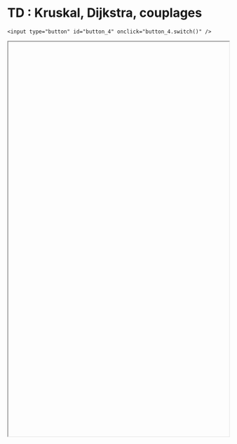 # TD : Kruskal, Dijkstra, couplages

<script>
    $(function() {
        button_4 = button_cor(
            'https://raw.githubusercontent.com/fortierq/cours/main/graphe/td_kruskal_dijkstra_couplage/td_kruskal_dijkstra_couplage.pdf',
            '4',
            'button_4'
        );
    });
</script>

```{margin}
<input type="button" id="button_4" onclick="button_4.switch()" />
```

<iframe id="4" height=900 width=100% allowfullscreen></iframe>
